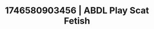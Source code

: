---
categories:
- AI-generated
- Morning passion
- Gender-fluid lovers
- Sensual choreography
- Voyeur fantasy
- Vintage boudoir
- ASMR
- Cosplay
image: /assets/images/1746580903456.jpg
layout: post
seo:
  description: Featured content with artistic Scat Fetish, ABDL Play. HD images available.
  keywords: Scat Fetish, ABDL Play
  og_image: /assets/images/1746580903456.jpg
  schema_type: VisualArtwork
tags:
- ABDL Play
- Scat Fetish
- '#1746580903456'
title: 1746580903456 | ABDL Play Scat Fetish
---